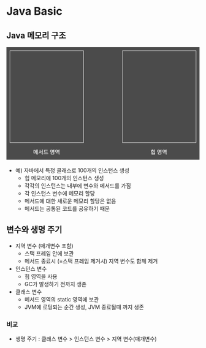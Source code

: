 # Java Basic

## Java 메모리 구조

![](./assets/method-area.excalidraw.svg)
 
- 예) 자바에서 특정 클래스로 100개의 인스턴스 생성
  - 힙 메모리에 100개의 인스턴스 생성
  - 각각의 인스턴스는 내부에 변수와 메서드를 가짐
  - 각 인스턴스 변수에 메모리 할당
  - 메서드에 대한 새로운 메모리 할당은 없음
  - 메서드는 공통된 코드를 공유하기 때문

## 변수와 생명 주기

- 지역 변수 (매개변수 포함)
  - 스택 프레임 안에 보관
  - 메서드 종료시 (=스택 프레임 제거시) 지역 변수도 함께 제거
- 인스턴스 변수
  - 힙 영역을 사용
  - GC가 발생하기 전까지 생존
- 클래스 변수
  - 메서드 영역의 static 영역에 보관
  - JVM에 로딩되는 순간 생성, JVM 종료될때 까지 생존


### 비교

- 생명 주기 : 클래스 변수 > 인스턴스 변수 > 지역 변수(매개변수)
